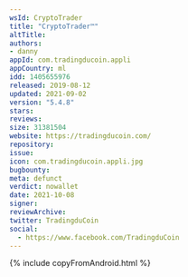 ```yaml
---
wsId: CryptoTrader
title: "CryptoTrader™"
altTitle: 
authors:
- danny
appId: com.tradingducoin.appli
appCountry: ml
idd: 1405655976
released: 2019-08-12
updated: 2021-09-02
version: "5.4.8"
stars: 
reviews: 
size: 31381504
website: https://tradingducoin.com/
repository: 
issue: 
icon: com.tradingducoin.appli.jpg
bugbounty: 
meta: defunct
verdict: nowallet
date: 2021-10-08
signer: 
reviewArchive:
twitter: TradingduCoin
social:
  - https://www.facebook.com/TradingduCoin
---
```


{% include copyFromAndroid.html %}
